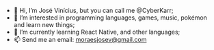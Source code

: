 - 👋 Hi, I’m José Vinícius, but you can call me @CyberKarr;
- 👀 I’m interested in programming languages, games, music, pokémon and learn new things;
- 🌱 I’m currently learning React Native, and other languages;
- 📫 Send me an email: moraesjosev@gmail.com

<!---
CyberKarr/CyberKarr is a ✨ special ✨ repository because its `README.md` (this file) appears on your GitHub profile.
You can click the Preview link to take a look at your changes.
--->
